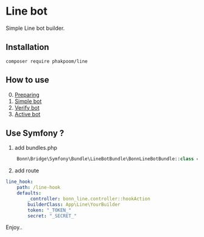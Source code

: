 # Line bot
Simple Line bot builder.

## Installation

```composer require phakpoom/line```

## How to use
0. [Preparing](https://github.com/phakpoom/line/blob/master/doc/0-Preparing.md)
1. [Simple bot](https://github.com/phakpoom/line/blob/master/doc/1-Simple-Bot.md)
2. [Verify bot](https://github.com/phakpoom/line/blob/master/doc/1-Verify-Bot.md)
3. [Active bot](https://github.com/phakpoom/line/blob/master/doc/1-Active-Bot.md)


## Use Symfony ?
1. add bundles.php
```php
    Bonn\Bridge\Symfony\Bundle\LineBotBundle\BonnLineBotBundle::class => ['all' => true],
```
2. add route
```yaml
line_hook:
    path: /line-hook
    defaults:
        _controller: bonn_line.controller::hookAction
        builderClass: App\Line\YourBuilder
        token: "_TOKEN_"
        secret: "_SECRET_"
```

Enjoy..
